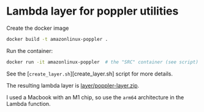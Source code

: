 # Lambda layer for poppler utilities

Create the docker image
```bash
docker build -t amazonlinux-poppler .
```

Run the container:
```bash
docker run -it amazonlinux-poppler  # the "SRC" container (see script)
```

See the [`create_layer.sh`][create_layer.sh] script for more details.

The resulting lambda layer is [layer/poppler-layer.zip](layer/poppler-layer.zip).

I used a Macbook with an M1 chip, so use the `arm64` architecture in the Lambda function.
